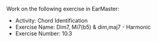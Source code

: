 Work on the following exercise in EarMaster:
- Activity: Chord Identification
- Exercise Name: Dim7, Mi7(b5) & dim,maj7 - Harmonic
- Exercise Number: 10.3
